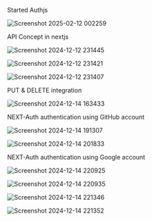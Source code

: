 Started Authjs


![Screenshot 2025-02-12 002259](https://github.com/user-attachments/assets/6126e527-42c7-4405-a632-86b8020e1e60)



API Concept in nextjs

![Screenshot 2024-12-12 231445](https://github.com/user-attachments/assets/bdbc0d83-b33b-4068-8c95-6a968207e76c)

![Screenshot 2024-12-12 231421](https://github.com/user-attachments/assets/7d53bbc0-b178-4110-934c-32f2e619a3e7)



![Screenshot 2024-12-12 231407](https://github.com/user-attachments/assets/b7306a15-8d9f-4380-bb44-10c3fe51de78)


PUT & DELETE integration 

![Screenshot 2024-12-14 163433](https://github.com/user-attachments/assets/2945289e-d0e4-4609-86e6-b8e16cdd3f87)

NEXT-Auth authentication using GitHub account

![Screenshot 2024-12-14 191307](https://github.com/user-attachments/assets/b83f883b-e52f-4522-b020-ae2c89239556)

![Screenshot 2024-12-14 201833](https://github.com/user-attachments/assets/373949f4-6fb3-4197-866c-2e39da917e9e)

NEXT-Auth authentication using Google account

![Screenshot 2024-12-14 220925](https://github.com/user-attachments/assets/3f32a952-2d8c-4070-86e5-5561114f4c91)

![Screenshot 2024-12-14 220935](https://github.com/user-attachments/assets/0825d73c-3ff1-4984-83c0-019ca45d6643)

![Screenshot 2024-12-14 221346](https://github.com/user-attachments/assets/fc79020a-fdb5-4bb4-8a5f-f0e70fba016d)

![Screenshot 2024-12-14 221352](https://github.com/user-attachments/assets/32adac3c-2392-48b1-86d1-302a67ea03d9)


